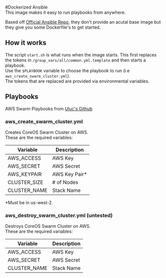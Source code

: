 #Dockerized Ansible  
This image makes it easy to run playbooks from anywhere.  


Based off [Official Ansible Repo](https://github.com/ansible/ansible-docker-base), they don't provide an acutal base image but they give you some Dockerfile's to get started.   

## How it works  
The script `start.sh` is what runs when the image starts. 
This first replaces the tokens in `/group_vars/all/common.yml.template` and then starts a playbook.  
Use the `$PLAYBOOK` variable to choose the playbook to run (i.e `aws_create_swarm_cluster.yml`).  
The tokens that are replaced are provided via environmental variables.  

## Playbooks  
AWS Swarm Playbooks from [Uluc's Github](https://github.com/ulucaydin/ansible-docker-swarm)  

### aws_create_swarm_cluster.yml  
Creates CoreOS Swarm Cluster on AWS.  
These are the required variables:  

|Variable    |Description  |
|------------|-------------|
|AWS_ACCESS  |AWS Key      |
|AWS_SECRET  |AWS Secret   |
|AWS_KEYPAIR |AWS Key Pair*|
|CLUSTER_SIZE|# of Nodes   |
|CLUSTER_NAME|Stack Name   |  
*Must be in us-west-2.
  
### aws_destroy_swarm_cluster.yml (untested)  
Destroys CoreOS Swarm Cluster on AWS.  
These are the required variables:  

|Variable    |Description  |
|------------|-------------|
|AWS_ACCESS  |AWS Key      |
|AWS_SECRET  |AWS Secret   |
|CLUSTER_NAME|Stack Name   |  